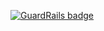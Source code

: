 
[![GuardRails badge](https://badges.production.guardrails.io/shtakai/AngularAssignment.svg)](https://www.guardrails.io)
